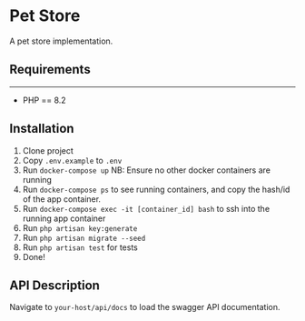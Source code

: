 # Pet Store

A pet store implementation.

## Requirements
------------
 - PHP == 8.2

Installation
------------
1. Clone project
2. Copy `.env.example` to `.env`
3. Run `docker-compose up` NB: Ensure no other docker containers are running
4. Run `docker-compose ps` to see running containers, and copy the hash/id of the app container.
5. Run `docker-compose exec -it [container_id] bash` to ssh into the running app container
6. Run `php artisan key:generate`
7. Run `php artisan migrate --seed`
8. Run `php artisan test` for tests
9. Done!

API Description
---------------
Navigate to `your-host/api/docs` to load the swagger API documentation.
